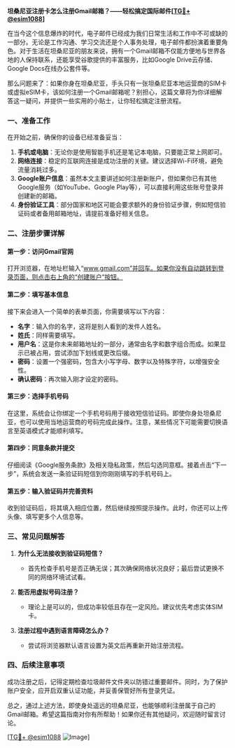 **坦桑尼亚注册卡怎么注册Gmail邮箱？——轻松搞定国际邮件[[TG💪+ @esim1088](https://t.me/s/esim1088)]**

在当今这个信息爆炸的时代，电子邮件已经成为我们日常生活和工作中不可或缺的一部分。无论是工作沟通、学习交流还是个人事务处理，电子邮件都扮演着重要角色。对于生活在坦桑尼亚的朋友来说，拥有一个Gmail邮箱不仅能方便地与世界各地的人保持联系，还能享受谷歌提供的丰富服务，比如Google Drive云存储、Google Docs在线办公套件等。

那么问题来了：如果你身在坦桑尼亚，手头只有一张坦桑尼亚本地运营商的SIM卡或虚拟eSIM卡，该如何注册一个Gmail邮箱呢？别担心，这篇文章将为你详细解答这一疑问，并提供一些实用的小贴士，让你轻松搞定注册流程。

### 一、准备工作

在开始之前，确保你的设备已经准备妥当：

1. **手机或电脑**：无论你是使用智能手机还是笔记本电脑，只要能正常上网即可。
2. **网络连接**：稳定的互联网连接是成功注册的关键。建议选择Wi-Fi环境，避免流量消耗过多。
3. **Google账户信息**：虽然本文主要讲述如何注册新账户，但如果你已有其他Google服务（如YouTube、Google Play等），可以直接利用这些账号登录并创建新的邮箱。
4. **身份验证工具**：部分国家和地区可能会要求额外的身份验证步骤，例如短信验证码或者备用邮箱地址，请提前准备好相关信息。

### 二、注册步骤详解

#### 第一步：访问Gmail官网
打开浏览器，在地址栏输入“www.gmail.com”并回车。如果你没有自动跳转到登录页面，则点击右上角的“创建账户”按钮。

#### 第二步：填写基本信息
接下来会进入一个简单的表单页面，你需要填写以下内容：
- **名字**：输入你的名字，这将是别人看到的发件人姓名。
- **姓氏**：同样需要填写。
- **用户名**：这是你未来邮箱地址的一部分，通常由名字和数字组合而成。如果显示已被占用，尝试添加下划线或更改后缀。
- **密码**：设置一个强密码，包含大小写字母、数字以及特殊字符，以增强安全性。
- **确认密码**：再次输入刚才设定的密码。

#### 第三步：选择手机号码
在这里，系统会让你绑定一个手机号码用于接收短信验证码。即使你身处坦桑尼亚，也可以使用当地运营商的号码完成此操作。注意，某些情况下可能需要切换语言至英语模式才能顺利填写。

#### 第四步：同意条款并提交
仔细阅读《Google服务条款》及相关隐私政策，然后勾选同意框。接着点击“下一步”，系统会发送一条验证码短信到你刚刚填写的手机号码上。

#### 第五步：输入验证码并完善资料
收到验证码后，将其填入相应位置，然后继续按照提示操作。此时，你还可以上传头像、填写更多个人信息等。

### 三、常见问题解答

1. **为什么无法接收到验证码短信？**
   - 首先检查手机号是否正确无误；其次确保网络状况良好；最后尝试更换不同的网络环境试试看。

2. **能否用虚拟号码注册？**
   - 理论上是可以的，但成功率较低且存在一定风险。建议优先考虑实体SIM卡。

3. **注册过程中遇到语言障碍怎么办？**
   - 尝试将浏览器默认语言设置为英文后再重新开始注册流程。

### 四、后续注意事项

成功注册之后，记得定期检查垃圾邮件文件夹以防错过重要邮件。同时，为了保护账户安全，应开启双重认证功能，并妥善保管好所有登录凭证。

总之，通过上述方法，即使身处遥远的坦桑尼亚，也能够顺利注册属于自己的Gmail邮箱。希望这篇指南对你有所帮助！如果你还有其他疑问，欢迎随时留言讨论。

[[TG💪+ @esim1088](https://t.me/s/esim1088) ![Image](https://i.postimg.cc/4NQfJmqS/Snipaste-2025-05-13-00-14-12.png)]